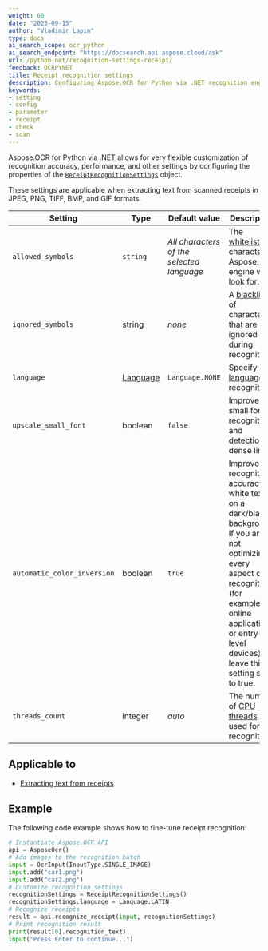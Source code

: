 ```yaml
---
weight: 60
date: "2023-09-15"
author: "Vladimir Lapin"
type: docs
ai_search_scope: ocr_python
ai_search_endpoint: "https://docsearch.api.aspose.cloud/ask"
url: /python-net/recognition-settings-receipt/
feedback: OCRPYNET
title: Receipt recognition settings
description: Configuring Aspose.OCR for Python via .NET recognition engine for extracting text from scanned receipts.
keywords:
- setting
- config
- parameter
- receipt
- check
- scan
---
```


Aspose.OCR for Python via .NET allows for very flexible customization of recognition accuracy, performance, and other settings by configuring the properties of the [`ReceiptRecognitionSettings`](https://reference.aspose.com/ocr/python-net/aspose.ocr/receiptrecognitionsettings/) object.

These settings are applicable when extracting text from scanned receipts in JPEG, PNG, TIFF, BMP, and GIF formats.

Setting | Type | Default value | Description
------- | ---- | ------------- | -----------
`allowed_symbols` | `string` | _All characters of the selected language_ | The [whitelist](/ocr/python-net/characters-whitelist/) of characters Aspose.OCR engine will look for.
`ignored_symbols` | string | _none_ | A [blacklist](/ocr/python-net/characters-blacklist/) of characters that are ignored during recognition.
`language` | [Language](https://reference.aspose.com/ocr/python-net/aspose.ocr/language/) | `Language.NONE` | Specify a [language](/ocr/python-net/languages/) for recognition.
`upscale_small_font` | boolean | `false` | Improve small font recognition and detection of dense lines.
`automatic_color_inversion` | boolean | `true` | Improve recognition accuracy of white text on a dark/black background. If you are not optimizing every aspect of recognition (for example, for online applications or entry-level devices), leave this setting set to true.
`threads_count` | integer | _auto_ | The number of [CPU threads](/ocr/python-net/multithreading/) used for recognition.

## Applicable to

- [Extracting text from receipts](/ocr/python-net/recognition/receipt/)

## Example

The following code example shows how to fine-tune receipt recognition:

```python
# Instantiate Aspose.OCR API
api = AsposeOcr()
# Add images to the recognition batch
input = OcrInput(InputType.SINGLE_IMAGE)
input.add("car1.png")
input.add("car2.png")
# Customize recognition settings
recognitionSettings = ReceiptRecognitionSettings()
recognitionSettings.language = Language.LATIN
# Recognize receipts
result = api.recognize_receipt(input, recognitionSettings)
# Print recognition result
print(result[0].recognition_text)
input("Press Enter to continue...")
```
